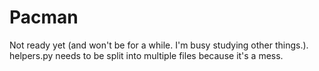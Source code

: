 # Pacman
Not ready yet (and won't be for a while. I'm busy studying other things.). helpers.py needs to be split into multiple files because it's a mess.
